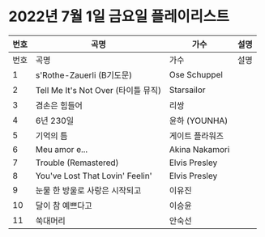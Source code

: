 # 2022년 7월 1일 금요일 플레이리스트

| 번호 | 곡명 | 가수 | 설명 |
|------|------|------|------|
| 번호 | 곡명 | 가수 | 설명 |
| 1 | s'Rothe-Zauerli (B기도문) | Ose Schuppel |  |
| 2 | Tell Me It's Not Over (타이틀 뮤직) | Starsailor |  |
| 3 | 겸손은 힘들어 | 리쌍 |  |
| 4 | 6년 230일 | 윤하 (YOUNHA) |  |
| 5 | 기억의 틈 | 게이트 플라워즈 |  |
| 6 | Meu amor e... | Akina Nakamori |  |
| 7 | Trouble (Remastered) | Elvis Presley |  |
| 8 | You've Lost That Lovin' Feelin' | Elvis Presley |  |
| 9 | 눈물 한 방울로 사랑은 시작되고 | 이유진 |  |
| 10 | 달이 참 예쁘다고 | 이승윤 |  |
| 11 | 쑥대머리 | 안숙선 |  |

